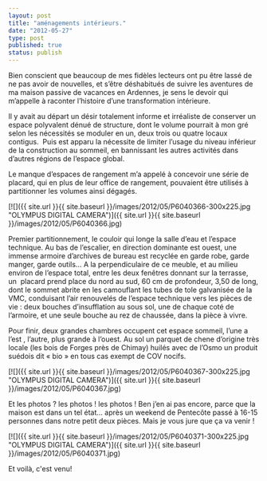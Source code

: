 ```yaml
---
layout: post
title: "aménagements intérieurs."
date: "2012-05-27"
type: post
published: true
status: publish
---
```


Bien conscient que beaucoup de mes fidèles lecteurs ont pu être lassé de ne pas avoir de nouvelles, et s’être déshabitués de suivre les aventures de ma maison passive de vacances en Ardennes, je sens le devoir qui m’appelle à raconter l’histoire d’une transformation intérieure.

Il y avait au départ un désir totalement informe et irréaliste de conserver un espace polyvalent dénué de structure, dont le volume pourrait à mon gré selon les nécessités se moduler en un, deux trois ou quatre locaux contigus.  Puis est apparu la nécessite de limiter l’usage du niveau inférieur de la construction au sommeil, en bannissant les autres activités dans d’autres régions de l’espace global.

Le manque d’espaces de rangement m’a appelé à concevoir une série de placard, qui en plus de leur office de rangement, pouvaient être utilisés à partitionner les volumes ainsi dégagés.

[![]({{ site.url }}{{ site.baseurl }}/images/2012/05/P6040366-300x225.jpg "OLYMPUS DIGITAL CAMERA")]({{ site.url }}{{ site.baseurl }}/images/2012/05/P6040366.jpg)

Premier partitionnement, le couloir qui longe la salle d’eau et l’espace technique. Au bas de l’escalier, en direction dominante est ouest, une immense armoire d’archives de bureau est recyclée en garde robe, garde manger, garde outils… A la perpendiculaire de ce meuble, et au milieu environ de l’espace total, entre les deux fenêtres donnant sur la terrasse, un  placard prend place du nord au sud, 60 cm de profondeur, 3,50 de long, dont le sommet abrite en les camouflant les tubes de tole galvanisée de la VMC, conduisant l’air renouvelés de l’espace technique vers les pièces de vie : deux bouches d’insufflation au sous sol, une de chaque coté de l’armoire, et une seule bouche au rez de chaussée, dans la pièce à vivre.

Pour finir, deux grandes chambres occupent cet espace sommeil, l’une a l’est , l’autre, plus grande à l’ouest. Au sol un parquet de chene d’origine très locale (les bois de Forges près de Chimay) huilés avec de l’Osmo un produit suédois dit « bio » en tous cas exempt de COV nocifs.

[![]({{ site.url }}{{ site.baseurl }}/images/2012/05/P6040367-300x225.jpg "OLYMPUS DIGITAL CAMERA")]({{ site.url }}{{ site.baseurl }}/images/2012/05/P6040367.jpg)

Et les photos ? les photos ! les photos ! Ben j’en ai pas encore, parce que la maison est dans un tel état… après un weekend de Pentecôte passé à 16-15 personnes dans notre petit deux pièces. Mais je vous jure que ça va venir !

[![]({{ site.url }}{{ site.baseurl }}/images/2012/05/P6040371-300x225.jpg "OLYMPUS DIGITAL CAMERA")]({{ site.url }}{{ site.baseurl }}/images/2012/05/P6040371.jpg)

Et voilà, c'est venu!
